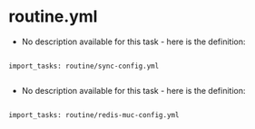 



# routine.yml


* No description available for this task - here is the definition:  
```

import_tasks: routine/sync-config.yml
  
```

* No description available for this task - here is the definition:  
```

import_tasks: routine/redis-muc-config.yml
  
```